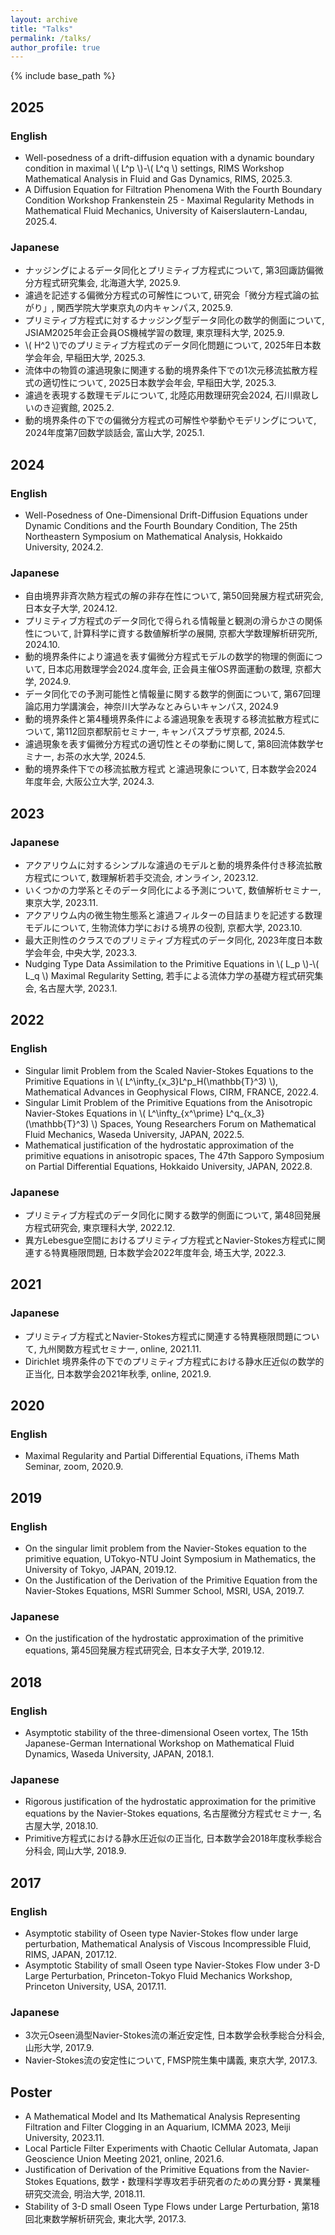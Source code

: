 ```yaml
---
layout: archive
title: "Talks"
permalink: /talks/
author_profile: true
---
```


{% include base_path %}

## 2025
<!--### English-->
### English
* Well-posedness of a drift-diffusion equation with a dynamic boundary condition in maximal \\( L^p \\)-\\( L^q \\) settings, RIMS Workshop Mathematical Analysis in Fluid and Gas Dynamics, RIMS, 2025.3.
* A Diffusion Equation for Filtration Phenomena With the Fourth Boundary Condition
Workshop Frankenstein 25 - Maximal Regularity Methods in Mathematical Fluid Mechanics, University of Kaiserslautern-Landau, 2025.4.

### Japanese
* ナッジングによるデータ同化とプリミティブ方程式について, 第3回諏訪偏微分方程式研究集会, 北海道大学, 2025.9.
* 濾過を記述する偏微分方程式の可解性について, 研究会「微分方程式論の拡がり」, 関西学院大学東京丸の内キャンパス, 2025.9.
* プリミティブ方程式に対するナッジング型データ同化の数学的側面について, JSIAM2025年会正会員OS機械学習の数理, 東京理科大学, 2025.9.
* \\( H^2 \\)でのプリミティブ方程式のデータ同化問題について, 2025年日本数学会年会, 早稲田大学, 2025.3.
* 流体中の物質の濾過現象に関連する動的境界条件下での1次元移流拡散方程式の適切性について, 2025日本数学会年会, 早稲田大学, 2025.3.
* 濾過を表現する数理モデルについて, 北陸応用数理研究会2024, 石川県政しいのき迎賓館, 2025.2.
* 動的境界条件の下での偏微分方程式の可解性や挙動やモデリングについて, 2024年度第7回数学談話会, 富山大学, 2025.1.


## 2024
### English
* Well-Posedness of One-Dimensional Drift-Diffusion Equations under Dynamic Conditions and the Fourth Boundary Condition, The 25th Northeastern Symposium on Mathematical Analysis, Hokkaido University, 2024.2.

### Japanese
* 自由境界非斉次熱方程式の解の非存在性について, 第50回発展方程式研究会, 日本女子大学, 2024.12.
* プリミティブ方程式のデータ同化で得られる情報量と観測の滑らかさの関係性について, 計算科学に資する数値解析学の展開, 京都大学数理解析研究所, 2024.10.
* 動的境界条件により濾過を表す偏微分方程式モデルの数学的物理的側面について, 日本応用数理学会2024.度年会, 正会員主催OS界面運動の数理, 京都大学, 2024.9.
* データ同化での予測可能性と情報量に関する数学的側面について, 第67回理論応用力学講演会，神奈川大学みなとみらいキャンパス, 2024.9
* 動的境界条件と第4種境界条件による濾過現象を表現する移流拡散方程式について, 第112回京都駅前セミナー, キャンパスプラザ京都, 2024.5.
* 濾過現象を表す偏微分方程式の適切性とその挙動に関して, 第8回流体数学セミナー, お茶の水大学, 2024.5.
* 動的境界条件下での移流拡散方程式 と濾過現象について, 日本数学会2024年度年会, 大阪公立大学, 2024.3.

## 2023
<!--### English-->
### Japanese
* アクアリウムに対するシンプルな濾過のモデルと動的境界条件付き移流拡散方程式について, 数理解析若手交流会, オンライン, 2023.12.
* いくつかの力学系とそのデータ同化による予測について, 数値解析セミナー, 東京大学, 2023.11.
* アクアリウム内の微生物生態系と濾過フィルターの目詰まりを記述する数理モデルについて, 生物流体力学における境界の役割, 京都大学, 2023.10.
* 最大正則性のクラスでのプリミティブ方程式のデータ同化, 2023年度日本数学会年会, 中央大学, 2023.3.
* Nudging Type Data Assimilation to the Primitive Equations in \\( L_p \\)-\\( L_q \\) Maximal Regularity Setting, 若手による流体力学の基礎方程式研究集会, 名古屋大学, 2023.1.
 
## 2022
### English
* Singular limit Problem from the Scaled Navier-Stokes Equations to the Primitive Equations in \\( L^\infty_{x_3}L^p_H(\mathbb{T}^3) \\), Mathematical Advances in Geophysical Flows, CIRM, FRANCE, 2022.4.
* Singular Limit Problem of the Primitive Equations from the Anisotropic Navier-Stokes Equations in \\( L^\infty_{x^\prime} L^q_{x_3} (\mathbb{T}^3) \\) Spaces, Young Researchers Forum on Mathematical Fluid Mechanics, Waseda University, JAPAN, 2022.5.
* Mathematical justification of the hydrostatic approximation of the primitive equations in anisotropic spaces, The 47th Sapporo Symposium on Partial Differential Equations, Hokkaido University, JAPAN, 2022.8.

### Japanese
* プリミティブ方程式のデータ同化に関する数学的側面について, 第48回発展方程式研究会, 東京理科大学, 2022.12.
* 異方Lebesgue空間におけるプリミティブ方程式とNavier-Stokes方程式に関連する特異極限問題, 日本数学会2022年度年会, 埼玉大学, 2022.3.

## 2021
<!--### English-->
### Japanese
* プリミティブ方程式とNavier-Stokes方程式に関連する特異極限問題について, 九州関数方程式セミナー, online, 2021.11.
* Dirichlet 境界条件の下でのプリミティブ方程式における静水圧近似の数学的正当化, 日本数学会2021年秋季, online, 2021.9.

## 2020
### English
* Maximal Regularity and Partial Differential Equations, iThems Math Seminar, zoom, 2020.9.
<!--### Japanese-->

## 2019
### English
* On the singular limit problem from the Navier-Stokes equation to the primitive equation, UTokyo-NTU Joint Symposium in Mathematics, the University of Tokyo, JAPAN, 2019.12.
* On the Justification of the Derivation of the Primitive Equation from the Navier-Stokes Equations, MSRI Summer School, MSRI, USA, 2019.7.

### Japanese
* On the justification of the hydrostatic approximation of the primitive equations, 第45回発展方程式研究会, 日本女子大学, 2019.12.

## 2018
### English
* Asymptotic stability of the three-dimensional Oseen vortex, The 15th Japanese-German International Workshop on Mathematical Fluid Dynamics, Waseda University, JAPAN, 2018.1.

### Japanese
* Rigorous justification of the hydrostatic approximation for the primitive equations by the Navier-Stokes equations, 名古屋微分方程式セミナー, 名古屋大学, 2018.10.
* Primitive方程式における静水圧近似の正当化, 日本数学会2018年度秋季総合分科会, 岡山大学, 2018.9.

## 2017
### English
* Asymptotic stability of Oseen type Navier-Stokes flow under large perturbation, Mathematical Analysis of Viscous Incompressible Fluid, RIMS, JAPAN, 2017.12.
* Asymptotic Stability of small Oseen type Navier-Stokes Flow under 3-D Large Perturbation, Princeton-Tokyo Fluid Mechanics Workshop, Princeton University, USA, 2017.11.

### Japanese
* 3次元Oseen渦型Navier-Stokes流の漸近安定性, 日本数学会秋季総合分科会, 山形大学, 2017.9.
* Navier-Stokes流の安定性について, FMSP院生集中講義, 東京大学, 2017.3.

## Poster
* A Mathematical Model and Its Mathematical Analysis Representing Filtration and Filter Clogging in an Aquarium, ICMMA 2023, Meiji University, 2023.11.
* Local Particle Filter Experiments with Chaotic Cellular Automata, Japan Geoscience Union Meeting 2021, online, 2021.6.
* Justification of Derivation of the Primitive Equations from the Navier-Stokes Equations, 数学・数理科学専攻若手研究者のための異分野・異業種研究交流会, 明治大学, 2018.11.
* Stability of 3-D small Oseen Type Flows under Large Perturbation, 第18回北東数学解析研究会, 東北大学, 2017.3.